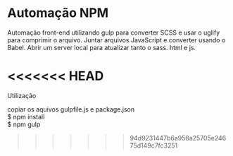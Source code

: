 # Automação NPM

Automação front-end utilizando gulp para converter SCSS e usar o uglify para comprimir o arquivo. Juntar arquivos JavaScript e converter usando o Babel. Abrir um server local para atualizar tanto o sass. html e js.

# <<<<<<< HEAD

Utilização

copiar os aquivos gulpfile.js e package.json
<br>
$ npm install
<br>
$ npm gulp

> > > > > > > 94d9231447b6a958a25705e24675d149c7fc3251
